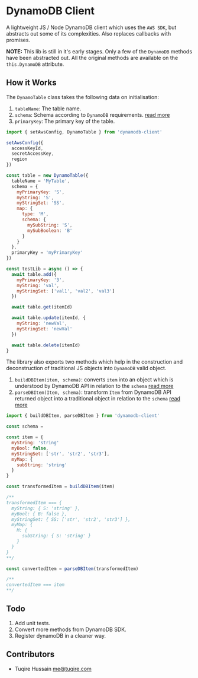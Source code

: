 # DynamoDB Client

A lightweight JS / Node DynamoDB client which uses the `AWS SDK`, but abstracts out some of its complexities. Also replaces callbacks with promises.

**NOTE:** This lib is still in it's early stages. Only a few of the `DynamoDB` methods have been abstracted out. All the original methods are available on the `this.DynamoDB` attribute.

## How it Works

The `DynamoTable` class takes the following data on initialisation:

1. `tableName`: The table name.
2. `schema`: Schema according to `DynamoDB` requirements. [read more](https://docs.aws.amazon.com/amazondynamodb/latest/APIReference/API_AttributeValue.html)
3. `primaryKey`: The primary key of the table.

```js
import { setAwsConfig, DynamoTable } from 'dynamodb-client'

setAwsConfig({
  accessKeyId,
  secretAccessKey,
  region
})

const table = new DynamoTable({
  tableName = 'MyTable',
  schema = {
    myPrimaryKey: 'S',
    myString: 'S',
    myStringSet: 'SS',
    map: {
      type: 'M',
      schema: {
        mySubString: 'S',
        mySubBoolean: 'B'
      }
    }
  },
  primaryKey = 'myPrimaryKey'
})

const testLib = async () => {
  await table.add({
    myPrimaryKey: '3',
    myString: 'val',
    myStringSet: ['val1', 'val2', 'val3']
  })

  await table.get(itemId)

  await table.update(itemId, {
    myString: 'newVal',
    myStringSet: 'newVal'
  })

  await table.delete(itemId)
}
```

The library also exports two methods which help in the construction and deconstruction of  traditional JS objects into `DynamoDB` valid object.

1. `buildDBItem(item, schema)`: converts `item` into an object which is understood by DynamoDB API in relation to the `schema` [read more](https://docs.aws.amazon.com/amazondynamodb/latest/developerguide/GettingStarted.NodeJs.03.html)
2. `parseDBItem(Item, schema)`: transform `Item` from DynamoDB API returned object into a traditional object in relation to the `schema` [read more](https://docs.aws.amazon.com/amazondynamodb/latest/developerguide/GettingStarted.NodeJs.03.html)

```js
import { buildDBItem, parseDBItem } from 'dynamodb-client'

const schema =

const item = {
  myString: 'string'
  myBool: false,
  myStringSet: ['str', 'str2', 'str3'],
  myMap: {
    subString: 'string'
  }
}

const transformedItem = buildDBItem(item)

/**
transformedItem === {
  myString: { S: 'string' },
  myBool: { B: false },
  myStringSet: { SS: ['str', 'str2', 'str3'] },
  myMap: {
    M: {
      subString: { S: 'string' }
    }
  }
}
**/

const convertedItem = parseDBItem(transformedItem)

/**
convertedItem === item
**/
```

## Todo

1. Add unit tests.
2. Convert more methods from DynamoDB SDK.
3. Register dynamoDB in a cleaner way.

## Contributors

* Tuqire Hussain <me@tuqire.com>
